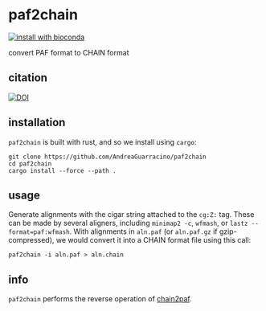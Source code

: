 # paf2chain

[![install with bioconda](https://img.shields.io/badge/install%20with-bioconda-brightgreen.svg?style=flat)](http://bioconda.github.io/recipes/paf2chain/README.html)

convert PAF format to CHAIN format

## citation
[![DOI](https://zenodo.org/badge/DOI/10.5281/zenodo.8108447.svg)](https://doi.org/10.5281/zenodo.8108447)

## installation

`paf2chain` is built with rust, and so we install using `cargo`:

```
git clone https://github.com/AndreaGuarracino/paf2chain
cd paf2chain
cargo install --force --path .
```

## usage

Generate alignments with the cigar string attached to the `cg:Z:` tag.
These can be made by several aligners, including `minimap2 -c`, `wfmash`, or `lastz --format=paf:wfmash`.
With alignments in `aln.paf` (or `aln.paf.gz` if gzip-compressed), we would convert it into a CHAIN format file using this call:

```
paf2chain -i aln.paf > aln.chain
```

## info

`paf2chain` performs the reverse operation of [chain2paf](https://github.com/AndreaGuarracino/chain2paf).
